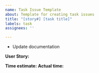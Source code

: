 ```yaml
---
name: Task Issue Template
about: Template for creating task issues
title: "[story#] [task title]"
labels: task
assignees: ''

---
```



- Update documentation

**User Story:**

**Time estimate:**
**Actual time:**
